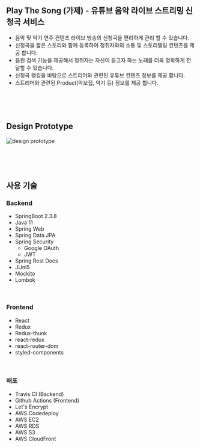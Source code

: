 ## Play The Song (가제) - 유튜브 음악 라이브 스트리밍 신청곡 서비스

- 음악 및 악기 연주 컨텐츠 라이브 방송의 신청곡을 편리하게 관리 할 수 있습니다.
- 신청곡을 짧은 스토리와 함께 등록하여 청취자와의 소통 및 스토리텔링 컨텐츠를 제공 합니다.
- 음원 검색 기능을 제공해서 청취자는 자신이 듣고자 하는 노래를 더욱 명확하게 전달할 수 있습니다.
- 신청곡 랭킹을 바탕으로 스트리머와 관련된 유튜브 컨텐츠 정보를 제공 합니다.
- 스트리머와 관련된 Product(악보집, 악기 등) 정보를 제공 합니다.

<br />
<br />
<br />

## Design Prototype
![design prototype](https://user-images.githubusercontent.com/49878687/111187879-cd236f80-85f7-11eb-869b-8585d7e502a8.png)

<br />
<br />
<br />

## 사용 기술

### Backend

- SpringBoot 2.3.8
- Java 11
- Spring Web
- Spring Data JPA
- Spring Security 
  - Google OAuth
  - JWT
- Spring Rest Docs
- JUni5
- Mockito
- Lombok

<br />

### Frontend

- React
- Redux
- Redux-thunk
- react-redux
- react-router-dom
- styled-components

<br />

### 배포

- Travis CI (Backend)
- Github Actions (Frontend)
- Let's Encrypt
- AWS Codedeploy
- AWS EC2
- AWS RDS
- AWS S3
- AWS CloudFront

